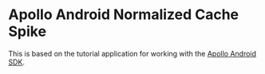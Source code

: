 # Apollo Android Normalized Cache Spike

This is based on the tutorial application for working with the [Apollo Android SDK](https://github.com/apollographql/apollo-android).
